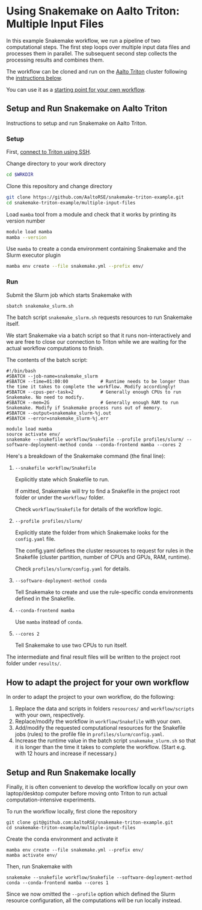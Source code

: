 # Using Snakemake on Aalto Triton: Multiple Input Files

In this example Snakemake workflow, we run a pipeline of two computational steps. The first step loops over multiple input data files and processes them in parallel. The subsequent second step collects the processing results and combines them.

The workflow can be cloned and run on the [Aalto Triton](https://scicomp.aalto.fi/triton/) cluster following the [instructions below](#how-to-adapt-the-project-for-your-own-workflow).

You can use it as a [starting point for your own workflow](#how-to-adapt-the-project-for-your-own-workflow).

## Setup and Run Snakemake on Aalto Triton

Instructions to setup and run Snakemake on Aalto Triton.

### Setup

First, [connect to Triton using SSH](https://scicomp.aalto.fi/triton/tut/connecting/#connecting-via-ssh).

Change directory to your work directory 

```bash
cd $WRKDIR
```

Clone this repository and change directory

```bash
git clone https://github.com/AaltoRSE/snakemake-triton-example.git
cd snakemake-triton-example/multiple-input-files
```

Load `mamba` tool from a module and check that it works by printing its version number

```bash
module load mamba
mamba --version
```

Use `mamba` to create a conda environment containing Snakemake and the Slurm executor plugin

```bash
mamba env create --file snakemake.yml --prefix env/
```

### Run

Submit the Slurm job which starts Snakemake with

```bash
sbatch snakemake_slurm.sh
```

The batch script `snakemake_slurm.sh` requests resources to run Snakemake itself. 

We start Snakemake via a batch script so that it runs non-interactively and we are free to close our connection to Triton while we are waiting for the actual workflow computations to finish.  

The contents of the batch script:

```
#!/bin/bash
#SBATCH --job-name=snakemake_slurm
#SBATCH --time=01:00:00            # Runtime needs to be longer than the time it takes to complete the workflow. Modify accordingly!
#SBATCH --cpus-per-task=2          # Generally enough CPUs to run Snakemake. No need to modify.
#SBATCH --mem=2G                   # Generally enough RAM to run Snakemake. Modify if Snakemake process runs out of memory.
#SBATCH --output=snakemake_slurm-%j.out
#SBATCH --error=snakemake_slurm-%j.err

module load mamba
source activate env/
snakemake --snakefile workflow/Snakefile --profile profiles/slurm/ --software-deployment-method conda --conda-frontend mamba --cores 2
```

Here's a breakdown of the Snakemake command (the final line):

1. `--snakefile workflow/Snakefile`

    Explicitly state which Snakefile to run. 

    If omitted, Snakemake will try to find a Snakefile in the project root folder or under the `workflow/` folder.

    Check `workflow/Snakefile` for details of the workflow logic.

2. `--profile profiles/slurm/`

    Explicitly state the folder from which Snakemake looks for the `config.yaml` file. 

    The config.yaml defines the cluster resources to request for rules in the Snakefile (cluster partition, number of CPUs and GPUs, RAM, runtime).

    Check `profiles/slurm/config.yaml` for details. 

3. `--software-deployment-method conda`

    Tell Snakemake to create and use the rule-specific conda environments defined in the Snakefile.

4. `--conda-frontend mamba` 

    Use `mamba` instead of `conda`.

5. `--cores 2`

    Tell Snakemake to use two CPUs to run itself.

The intermediate and final result files will be written to the project root folder under `results/`.


## How to adapt the project for your own workflow

In order to adapt the project to your own workflow, do the following:

1. Replace the data and scripts in folders `resources/` and `workflow/scripts` with your own, respectively.
2. Replace/modify the workflow in `workflow/Snakefile` with your own.
3. Add/modify the requested computational resources for the Snakefile jobs (rules) to the profile file in `profiles/slurm/config.yaml`.
4. Increase the runtime value in the batch script `snakemake_slurm.sh` so that it is longer than the time it takes to complete the workflow. (Start e.g. with 12 hours and increase if necessary.)



## Setup and Run Snakemake locally

Finally, it is often convenient to develop the workflow locally on your own laptop/desktop computer before moving onto Triton to run actual computation-intensive experiments.

To run the workflow locally, first clone the repository
```
git clone git@github.com:AaltoRSE/snakemake-triton-example.git
cd snakemake-triton-example/multiple-input-files
```

Create the conda environment and activate it

```
mamba env create --file snakemake.yml --prefix env/
mamba activate env/
```

Then, run Snakemake with 

```
snakemake --snakefile workflow/Snakefile --software-deployment-method conda --conda-frontend mamba --cores 1
```

Since we now omitted the `--profile` option which defined the Slurm resource configuration, all the computations will be run locally instead.



